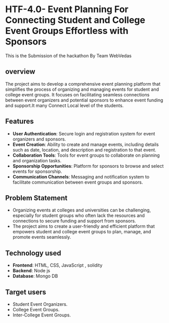 
# HTF-4.0-  Event Planning For Connecting Student and College Event Groups Effortless with Sponsors

This is the Submission of the hackathon By Team WebVedas



## overview
The project aims to develop a comprehensive event planning platform that simplifies the process of organizing and managing events for student and college event groups. It focuses on facilitating seamless connections between event organizers and potential sponsors to enhance event funding and support.It many Connect Local level of the students.
## Features
- **User Authentication**: Secure login and registration system for event organizers and sponsors.
- **Event Creation**: Ability to create and manage events, including details such as date, location, and description and registration to that event.
- **Collaboration Tools**: Tools for event groups to collaborate on planning and organization tasks.
- **Sponsorship Opportunities**: Platform for sponsors to browse and select events for sponsorship.
- **Communication Channels**: Messaging and notification system to facilitate communication between event groups and sponsors.

## Problem Statement
- Organizing events at colleges and universities can be challenging, especially for student groups who often lack the resources and connections to secure funding and support from sponsors. 
- The project aims to create a user-friendly and efficient platform that empowers student and college event groups to plan, manage, and promote events seamlessly. 
## Technology used
- **Frontend**: HTML, CSS, JavaScript , solidity
- **Backend**: Node js
- **Database**: Mongo DB
## Target users
* Student Event Organizers.
* College Event Groups.
* Inter-College Event Groups.
